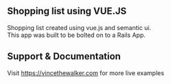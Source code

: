     
## Shopping list using VUE.JS

Shopping list created using vue.js and semantic ui.\
This app was built to be bolted on to a Rails App. 


## Support & Documentation

Visit https://vincethewalker.com for more live examples
